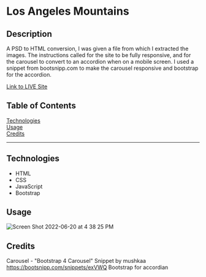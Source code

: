 # Los Angeles Mountains

## Description

A PSD to HTML conversion, I was given a file from which I extracted the images. The instructions called for the site to be fully responsive, and for the carousel to convert to an accordion when on a mobile screen. I used a snippet from bootsnipp.com to make the carousel responsive and bootstrap for the accordion.

[Link to LIVE Site](https://la-mountians.netlify.app/)

## Table of Contents

[Technologies](#technologies)<br>
[Usage](#usage)<br>
[Credits](#credits)<br>

---

## Technologies

- HTML
- CSS
- JavaScript
- Bootstrap

## Usage
![Screen Shot 2022-06-20 at 4 38 25 PM](https://user-images.githubusercontent.com/52841881/174680804-2a95e8e5-0c80-4104-9eb9-93ef6eeddf7b.png)

## Credits

Carousel - "Bootstrap 4 Carousel" Snippet by mushkaa https://bootsnipp.com/snippets/exVWQ
Bootstrap for accordian
